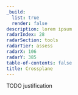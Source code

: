 ```yaml
---
_build:
  list: true
  render: false
description: lorem ipsum
radarIndex: 28
radarSection: tools
radarTier: assess
radarX: 106
radarY: 385
table-of-contents: false
title: Crossplane
---
```


TODO justification
